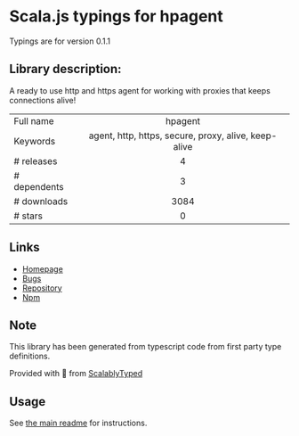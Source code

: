 
# Scala.js typings for hpagent

Typings are for version 0.1.1

## Library description:
A ready to use http and https agent for working with proxies that keeps connections alive!

|                    |                 |
| ------------------ | :-------------: |
| Full name          | hpagent |
| Keywords           | agent, http, https, secure, proxy, alive, keep-alive |
| # releases         | 4 |
| # dependents       | 3 |
| # downloads        | 3084 |
| # stars            | 0 |

## Links
- [Homepage](https://github.com/delvedor/hpagent#readme)
- [Bugs](https://github.com/delvedor/hpagent/issues)
- [Repository](https://github.com/delvedor/hpagent)
- [Npm](https://www.npmjs.com/package/hpagent)
    


## Note
This library has been generated from typescript code from first party type definitions.

Provided with :purple_heart: from [ScalablyTyped](https://github.com/oyvindberg/ScalablyTyped)

## Usage
See [the main readme](../../readme.md) for instructions.


